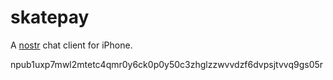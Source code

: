 # skatepay

A [nostr][nostr] chat client for iPhone. 

[nostr]: https://github.com/fiatjaf/nostr

npub1uxp7mwl2mtetc4qmr0y6ck0p0y50c3zhglzzwvvdzf6dvpsjtvvq9gs05r